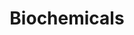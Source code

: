 ---
title: Biochemicals
longTitle: 'Biochemicals'
tags:
- gccommon
broaderTerm:
- "[[Chemicals]]"
french:
- "[[Produit biochimique]]"
usedFor:
- "[[Biochemical compounds]]"
- "[[Biochemical products]]"
- "[[Biochemical substances]]"
- "[[Green chemicals]]"
---